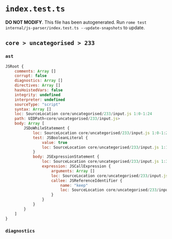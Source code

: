# `index.test.ts`

**DO NOT MODIFY**. This file has been autogenerated. Run `rome test internal/js-parser/index.test.ts --update-snapshots` to update.

## `core > uncategorised > 233`

### `ast`

```javascript
JSRoot {
	comments: Array []
	corrupt: false
	diagnostics: Array []
	directives: Array []
	hasHoistedVars: false
	integrity: undefined
	interpreter: undefined
	sourceType: "script"
	syntax: Array []
	loc: SourceLocation core/uncategorised/233/input.js 1:0-1:24
	path: UIDPath<core/uncategorised/233/input.js>
	body: Array [
		JSDoWhileStatement {
			loc: SourceLocation core/uncategorised/233/input.js 1:0-1:24
			test: JSBooleanLiteral {
				value: true
				loc: SourceLocation core/uncategorised/233/input.js 1:18-1:22
			}
			body: JSExpressionStatement {
				loc: SourceLocation core/uncategorised/233/input.js 1:3-1:10
				expression: JSCallExpression {
					arguments: Array []
					loc: SourceLocation core/uncategorised/233/input.js 1:3-1:9
					callee: JSReferenceIdentifier {
						name: "keep"
						loc: SourceLocation core/uncategorised/233/input.js 1:3-1:7 (keep)
					}
				}
			}
		}
	]
}
```

### `diagnostics`

```

```
